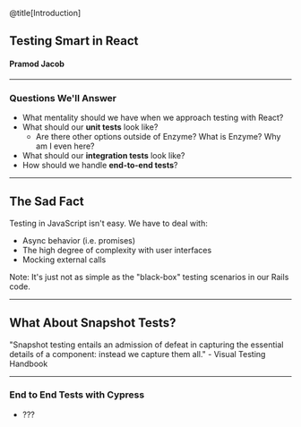 @title[Introduction]

## Testing Smart in React
#### Pramod Jacob

---

### Questions We'll Answer

- What mentality should we have when we approach testing with React?
- What should our **unit tests** look like?
  - Are there other options outside of Enzyme? What is Enzyme? Why am I even here?
- What should our **integration tests** look like?
- How should we handle **end-to-end tests**?

---

## The Sad Fact

Testing in JavaScript isn't easy. We have to deal with:
- Async behavior (i.e. promises)
- The high degree of complexity with user interfaces
- Mocking external calls

Note:
It's just not as simple as the "black-box" testing scenarios in our Rails code.

---

## What About Snapshot Tests?

"Snapshot testing entails an admission of defeat in capturing the essential details of a component: instead we capture them all." - Visual Testing Handbook

---

### End to End Tests with Cypress

- ???
